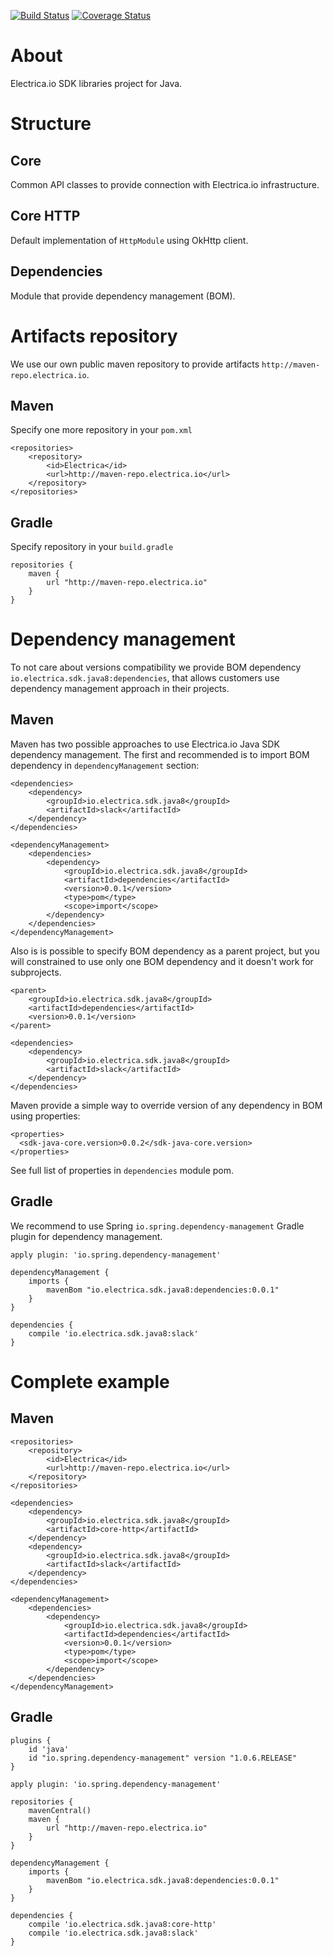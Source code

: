 [![Build Status](https://travis-ci.com/electricaio/sdk-java8.svg?token=z1JRjGpmpeeKYqo3ypqF&branch=master)](https://travis-ci.com/electricaio/sdk-java8)
[![Coverage Status](https://coveralls.io/repos/github/electricaio/sdk-java8/badge.svg?t=cRCvXK)](https://coveralls.io/github/electricaio/sdk-java8)

# About
Electrica.io SDK libraries project for Java.

# Structure
## Core
Common API classes to provide connection with Electrica.io infrastructure.

## Core HTTP
Default implementation of `HttpModule` using OkHttp client.

## Dependencies
Module that provide dependency management (BOM).

# Artifacts repository
We use our own public maven repository to provide artifacts `http://maven-repo.electrica.io`.

## Maven
Specify one more repository in your `pom.xml`

```
<repositories>
    <repository>
        <id>Electrica</id>
        <url>http://maven-repo.electrica.io</url>
    </repository>
</repositories>
```

## Gradle
Specify repository in your `build.gradle`
```
repositories {
    maven {
        url "http://maven-repo.electrica.io"
    }
}
```


# Dependency management
To not care about versions compatibility we provide BOM dependency `io.electrica.sdk.java8:dependencies`, that allows
customers use dependency management approach in their projects.

## Maven
Maven has two possible approaches to use Electrica.io Java SDK dependency management.
The first and recommended is to import BOM dependency in `dependencyManagement` section:

```
<dependencies>
    <dependency>
        <groupId>io.electrica.sdk.java8</groupId>
        <artifactId>slack</artifactId>
    </dependency>
</dependencies>

<dependencyManagement>
    <dependencies>
        <dependency>
            <groupId>io.electrica.sdk.java8</groupId>
            <artifactId>dependencies</artifactId>
            <version>0.0.1</version>
            <type>pom</type>
            <scope>import</scope>
        </dependency>
    </dependencies>
</dependencyManagement>
```

Also is is possible to specify BOM dependency as a parent project, but you will constrained to use only one BOM
dependency and it doesn't work for subprojects.
```
<parent>
    <groupId>io.electrica.sdk.java8</groupId>
    <artifactId>dependencies</artifactId>
    <version>0.0.1</version>
</parent>

<dependencies>
    <dependency>
        <groupId>io.electrica.sdk.java8</groupId>
        <artifactId>slack</artifactId>
    </dependency>
</dependencies>
```

Maven provide a simple way to override version of any dependency in BOM using properties:
```
<properties>
  <sdk-java-core.version>0.0.2</sdk-java-core.version>
</properties>
```
See full list of properties in `dependencies` module pom.

## Gradle
We recommend to use Spring `io.spring.dependency-management` Gradle plugin for dependency management.
```
apply plugin: 'io.spring.dependency-management'

dependencyManagement {
    imports {
        mavenBom "io.electrica.sdk.java8:dependencies:0.0.1"
    }
}

dependencies {
    compile 'io.electrica.sdk.java8:slack'
}
```


# Complete example

## Maven
```
<repositories>
    <repository>
        <id>Electrica</id>
        <url>http://maven-repo.electrica.io</url>
    </repository>
</repositories>

<dependencies>
    <dependency>
        <groupId>io.electrica.sdk.java8</groupId>
        <artifactId>core-http</artifactId>
    </dependency>
    <dependency>
        <groupId>io.electrica.sdk.java8</groupId>
        <artifactId>slack</artifactId>
    </dependency>
</dependencies>

<dependencyManagement>
    <dependencies>
        <dependency>
            <groupId>io.electrica.sdk.java8</groupId>
            <artifactId>dependencies</artifactId>
            <version>0.0.1</version>
            <type>pom</type>
            <scope>import</scope>
        </dependency>
    </dependencies>
</dependencyManagement>
```

## Gradle
```
plugins {
    id 'java'
    id "io.spring.dependency-management" version "1.0.6.RELEASE"
}

apply plugin: 'io.spring.dependency-management'

repositories {
    mavenCentral()
    maven {
        url "http://maven-repo.electrica.io"
    }
}

dependencyManagement {
    imports {
        mavenBom "io.electrica.sdk.java8:dependencies:0.0.1"
    }
}

dependencies {
    compile 'io.electrica.sdk.java8:core-http'
    compile 'io.electrica.sdk.java8:slack'
}
```